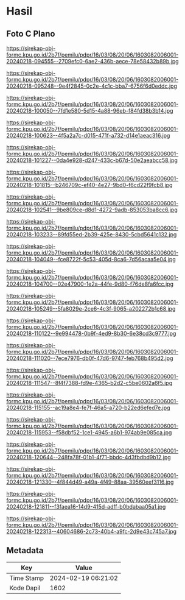 # Hasil

## Foto C Plano

https://sirekap-obj-formc.kpu.go.id/2b7f/pemilu/pdpr/16/03/08/20/06/1603082006001-20240218-094555--2709efc0-6ae2-436b-aece-78e58432b89b.jpg

https://sirekap-obj-formc.kpu.go.id/2b7f/pemilu/pdpr/16/03/08/20/06/1603082006001-20240218-095248--9e4f2845-0c2e-4c1c-bba7-6756f6d0eddc.jpg

https://sirekap-obj-formc.kpu.go.id/2b7f/pemilu/pdpr/16/03/08/20/06/1603082006001-20240218-100050--7fd1e580-5d15-4a88-96eb-f84fd38b3b14.jpg

https://sirekap-obj-formc.kpu.go.id/2b7f/pemilu/pdpr/16/03/08/20/06/1603082006001-20240218-100623--4f5a2a7c-d015-471f-a732-d14e1aeac316.jpg

https://sirekap-obj-formc.kpu.go.id/2b7f/pemilu/pdpr/16/03/08/20/06/1603082006001-20240218-101227--0da4e928-d247-433c-b67d-50e2aeabcc58.jpg

https://sirekap-obj-formc.kpu.go.id/2b7f/pemilu/pdpr/16/03/08/20/06/1603082006001-20240218-101815--b246709c-ef40-4e27-9bd0-f6cd22f9fcb8.jpg

https://sirekap-obj-formc.kpu.go.id/2b7f/pemilu/pdpr/16/03/08/20/06/1603082006001-20240218-102541--9be809ce-d8d1-4272-9adb-853053ba8cc6.jpg

https://sirekap-obj-formc.kpu.go.id/2b7f/pemilu/pdpr/16/03/08/20/06/1603082006001-20240218-103233--89fd55ed-2b39-425e-8430-5cbd5641c132.jpg

https://sirekap-obj-formc.kpu.go.id/2b7f/pemilu/pdpr/16/03/08/20/06/1603082006001-20240218-104049--fce8722f-5c53-405d-8ca6-7d56acaa5e04.jpg

https://sirekap-obj-formc.kpu.go.id/2b7f/pemilu/pdpr/16/03/08/20/06/1603082006001-20240218-104700--02e47900-1e2a-44fe-9d80-f76de8fa6fcc.jpg

https://sirekap-obj-formc.kpu.go.id/2b7f/pemilu/pdpr/16/03/08/20/06/1603082006001-20240218-105249--5fa8029e-2ce6-4c3f-9065-a202272b1c68.jpg

https://sirekap-obj-formc.kpu.go.id/2b7f/pemilu/pdpr/16/03/08/20/06/1603082006001-20240218-110122--9e994478-0b9f-4ed9-8b30-6e38cd3c9777.jpg

https://sirekap-obj-formc.kpu.go.id/2b7f/pemilu/pdpr/16/03/08/20/06/1603082006001-20240218-111020--7ece7976-db0f-47d6-9747-feb768b495d2.jpg

https://sirekap-obj-formc.kpu.go.id/2b7f/pemilu/pdpr/16/03/08/20/06/1603082006001-20240218-111547--8f4f7388-fd9e-4365-b2d2-c5be0602a6f5.jpg

https://sirekap-obj-formc.kpu.go.id/2b7f/pemilu/pdpr/16/03/08/20/06/1603082006001-20240218-115155--ac19a8e4-fe7f-46a5-a720-b22ed6efed7e.jpg

https://sirekap-obj-formc.kpu.go.id/2b7f/pemilu/pdpr/16/03/08/20/06/1603082006001-20240218-115953--f58dbf52-1ce1-4945-a6b1-974ab9e085ca.jpg

https://sirekap-obj-formc.kpu.go.id/2b7f/pemilu/pdpr/16/03/08/20/06/1603082006001-20240218-120644--248fa78f-01b1-4f71-bbdc-4d3fbdbd9b12.jpg

https://sirekap-obj-formc.kpu.go.id/2b7f/pemilu/pdpr/16/03/08/20/06/1603082006001-20240218-121330--4f844d49-a49a-4f49-88aa-39560eef3116.jpg

https://sirekap-obj-formc.kpu.go.id/2b7f/pemilu/pdpr/16/03/08/20/06/1603082006001-20240218-121811--f3faea16-14d9-415d-adff-b0bdabaa05a1.jpg

https://sirekap-obj-formc.kpu.go.id/2b7f/pemilu/pdpr/16/03/08/20/06/1603082006001-20240218-122313--40604686-2c73-40b4-a9fc-2d9e43c745a7.jpg


## Metadata

| Key        | Value               |
| ---------- | ------------------- |
| Time Stamp | 2024-02-19 06:21:02 |
| Kode Dapil | 1602                |



